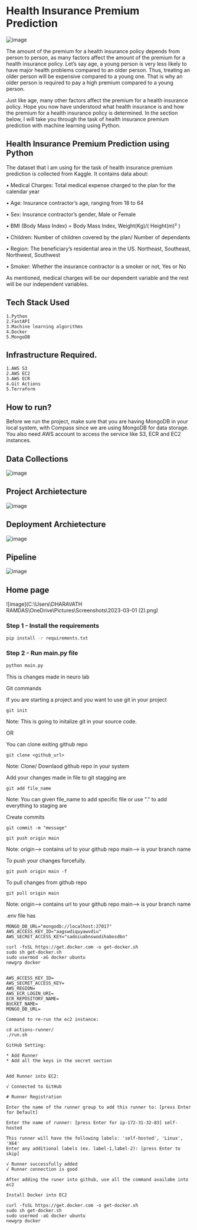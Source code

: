 # Health Insurance Premium Prediction
![image](https://miro.medium.com/v2/resize:fit:1400/format:webp/1*kXLixIx8LXvLJUUc07bBeg.jpeg)

The amount of the premium for a health insurance policy depends from person to person, as many factors affect the amount of the premium for a health insurance policy. Let’s say age, a young person is very less likely to have major health problems compared to an older person. Thus, treating an older person will be expensive compared to a young one. That is why an older person is required to pay a high premium compared to a young person.

Just like age, many other factors affect the premium for a health insurance policy. Hope you now have understood what health insurance is and how the premium for a health insurance policy is determined. In the section below, I will take you through the task of health insurance premium prediction with machine learning using Python.

## Health Insurance Premium Prediction using Python
The dataset that I am using for the task of health insurance premium prediction is collected from Kaggle. It contains data about:

• Medical Charges: Total medical expense charged to the plan for the calendar year

• Age: Insurance contractor’s age, ranging from 18 to 64

• Sex: Insurance contractor’s gender, Male or Female

• BMI (Body Mass Index) = Body Mass Index, Weight(Kg)/( Height(m)² )

• Children: Number of children covered by the plan/ Number of dependants

• Region: The beneficiary’s residential area in the US. Northeast, Southeast, Northwest, Southwest

• Smoker: Whether the insurance contractor is a smoker or not, Yes or No

As mentioned, medical charges will be our dependent variable and the rest will be our independent variables.

## Tech Stack Used
    1.Python
    2.FastAPI
    3.Machine learning algorithms
    4.Docker
    5.MongoDB

## Infrastructure Required.
    1.AWS S3
    2.AWS EC2
    3.AWS ECR
    4.Git Actions
    5.Terraform

## How to run?
Before we run the project, make sure that you are having MongoDB in your local system, with Compass since we are using MongoDB for data storage. You also need AWS account to access the service like S3, ECR and EC2 instances.

## Data Collections
![image](https://user-images.githubusercontent.com/57321948/193536736-5ccff349-d1fb-486e-b920-02ad7974d089.png)

## Project Archietecture
![image](https://user-images.githubusercontent.com/57321948/193536768-ae704adc-32d9-4c6c-b234-79c152f756c5.png)

## Deployment Archietecture
![image](https://user-images.githubusercontent.com/57321948/193536973-4530fe7d-5509-4609-bfd2-cd702fc82423.png)

## Pipeline
![image](https://user-images.githubusercontent.com/102937478/216771378-4990ae29-e5c2-44df-9af4-abb1724e26b5.png)

## Home page
![image](C:\Users\DHARAVATH RAMDAS\OneDrive\Pictures\Screenshots\2023-03-01 (2).png)
### Step 1 - Install the requirements

```bash
pip install -r requirements.txt
```

### Step 2 - Run main.py file

```bash
python main.py
```



This is changes made in neuro lab


Git commands

If you are starting a project and you want to use git in your project
```
git init
```
Note: This is going to initalize git in your source code.


OR

You can clone exiting github repo
```
git clone <github_url>
```
Note: Clone/ Downlaod github  repo in your system


Add your changes made in file to git stagging are
```
git add file_name
```
Note: You can given file_name to add specific file or use "." to add everything to staging are


Create commits
```
git commit -m "message"
```

```
git push origin main
```
Note: origin--> contains url to your github repo
main--> is your branch name 

To push your changes forcefully.
```
git push origin main -f
```


To pull  changes from github repo
```
git pull origin main
```
Note: origin--> contains url to your github repo
main--> is your branch name


.env file has
```
MONGO_DB_URL="mongodb://localhost:27017"
AWS_ACCESS_KEY_ID="aagswdiquyawvdiu"
AWS_SECRET_ACCESS_KEY="sadoiuabnswodihabosdbn"
```

```
curl -fsSL https://get.docker.com -o get-docker.sh
sudo sh get-docker.sh
sudo usermod -aG docker ubuntu
newgrp docker
```


```

AWS_ACCESS_KEY_ID=
AWS_SECRET_ACCESS_KEY=
AWS_REGION=
AWS_ECR_LOGIN_URI=
ECR_REPOSITORY_NAME=
BUCKET_NAME=
MONGO_DB_URL=
```


```
Command to re-run the ec2 instance:

cd actions-runner/
./run.sh
```

```
GitHub Setting:

* Add Runner
* Add all the keys in the secret section


Add Runner into EC2:

√ Connected to GitHub

# Runner Registration

Enter the name of the runner group to add this runner to: [press Enter for Default] 

Enter the name of runner: [press Enter for ip-172-31-32-83] self-hosted

This runner will have the following labels: 'self-hosted', 'Linux', 'X64' 
Enter any additional labels (ex. label-1,label-2): [press Enter to skip] 

√ Runner successfully added
√ Runner connection is good
```
```
After adding the runer into github, use all the command availabe into ec2

Install Docker into EC2

curl -fsSL https://get.docker.com -o get-docker.sh
sudo sh get-docker.sh
sudo usermod -aG docker ubuntu
newgrp docker
```
